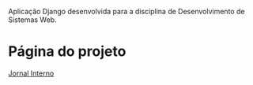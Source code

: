 Aplicação Django desenvolvida para a disciplina de Desenvolvimento de Sistemas Web.

# Página do projeto
[Jornal Interno](http://cblldiniz.pythonanywhere.com/jornal/)
